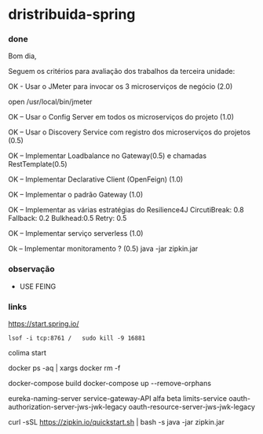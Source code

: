 # dristribuida-spring


### done

Bom dia,

Seguem os critérios para avaliação dos trabalhos da terceira unidade:

OK - Usar o JMeter para invocar os 3 microserviços de negócio (2.0)

open /usr/local/bin/jmeter

OK – Usar o Config Server em todos os microserviços do projeto (1.0)

OK – Usar o Discovery Service com registro dos microserviços do projetos (0.5)

OK – Implementar Loadbalance no Gateway(0.5) e chamadas RestTemplate(0.5)

OK  – Implementar Declarative Client (OpenFeign) (1.0)

OK – Implementar o padrão Gateway (1.0)

OK – Implementar as várias estratégias do Resilience4J
            CircutiBreak: 0.8
            Fallback: 0.2
            Bulkhead:0.5
            Retry: 0.5

OK – Implementar serviço serverless (1.0)

Ok – Implementar monitoramento ? (0.5)
java -jar zipkin.jar

### observação

- USE FEING

### links
  https://start.spring.io/

`lsof -i tcp:8761 /  
  sudo kill -9 16881 `

colima start

docker ps -aq | xargs docker rm -f

docker-compose build
docker-compose up --remove-orphans

eureka-naming-server
service-gateway-API
alfa
beta
limits-service
oauth-authorization-server-jws-jwk-legacy
oauth-resource-server-jws-jwk-legacy


curl -sSL https://zipkin.io/quickstart.sh | bash -s
java -jar zipkin.jar
